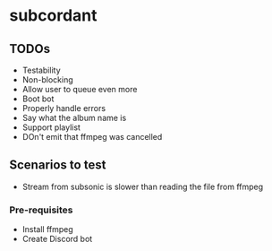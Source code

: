 # subcordant

## TODOs
* Testability
* Non-blocking
* Allow user to queue even more
* Boot bot
* Properly handle errors
* Say what the album name is
* Support playlist
* DOn't emit that ffmpeg was cancelled

## Scenarios to test
* Stream from subsonic is slower than reading the file from ffmpeg

### Pre-requisites
* Install ffmpeg
* Create Discord bot
